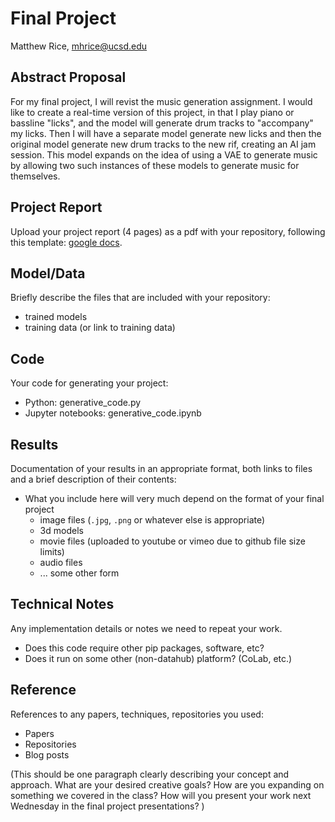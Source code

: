 # Final Project

Matthew Rice, mhrice@ucsd.edu

## Abstract Proposal

For my final project, I will revist the music generation assignment. I would like to create a real-time version of this project, in that I play piano or bassline "licks", and the model will generate drum tracks to "accompany" my licks. Then I will have a separate model generate new licks and then the original model generate new drum tracks to the new rif, creating an AI jam session. This model expands on the idea of using a VAE to generate music by allowing two such instances of these models to generate music for themselves. 


## Project Report

Upload your project report (4 pages) as a pdf with your repository, following this template: [google docs](https://docs.google.com/document/d/133H59WZBmH6MlAgFSskFLMQITeIC5d9b2iuzsOfa4E8/edit?usp=sharing).

## Model/Data

Briefly describe the files that are included with your repository:
- trained models
- training data (or link to training data)

## Code

Your code for generating your project:
- Python: generative_code.py
- Jupyter notebooks: generative_code.ipynb

## Results

Documentation of your results in an appropriate format, both links to files and a brief description of their contents:
- What you include here will very much depend on the format of your final project
  - image files (`.jpg`, `.png` or whatever else is appropriate)
  - 3d models
  - movie files (uploaded to youtube or vimeo due to github file size limits)
  - audio files
  - ... some other form

## Technical Notes

Any implementation details or notes we need to repeat your work. 
- Does this code require other pip packages, software, etc?
- Does it run on some other (non-datahub) platform? (CoLab, etc.)

## Reference

References to any papers, techniques, repositories you used:
- Papers
- Repositories
- Blog posts


(This should be one paragraph clearly describing your concept and approach. What are your desired creative goals? How are you expanding on something we covered in the class? How will you present your work next Wednesday in the final project presentations? )
